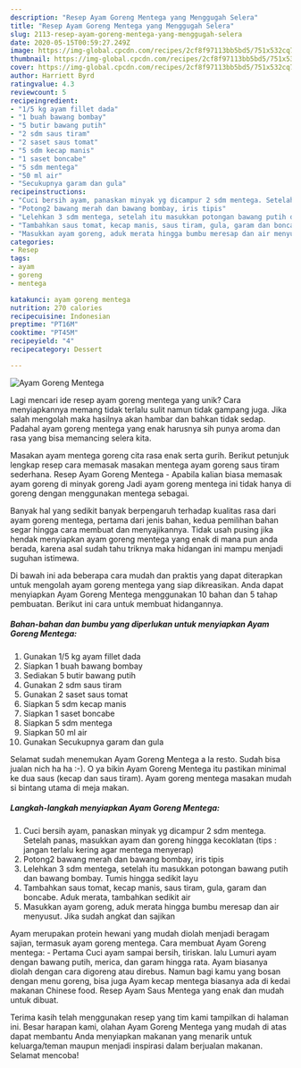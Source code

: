 ```yaml
---
description: "Resep Ayam Goreng Mentega yang Menggugah Selera"
title: "Resep Ayam Goreng Mentega yang Menggugah Selera"
slug: 2113-resep-ayam-goreng-mentega-yang-menggugah-selera
date: 2020-05-15T00:59:27.249Z
image: https://img-global.cpcdn.com/recipes/2cf8f97113bb5bd5/751x532cq70/ayam-goreng-mentega-foto-resep-utama.jpg
thumbnail: https://img-global.cpcdn.com/recipes/2cf8f97113bb5bd5/751x532cq70/ayam-goreng-mentega-foto-resep-utama.jpg
cover: https://img-global.cpcdn.com/recipes/2cf8f97113bb5bd5/751x532cq70/ayam-goreng-mentega-foto-resep-utama.jpg
author: Harriett Byrd
ratingvalue: 4.3
reviewcount: 5
recipeingredient:
- "1/5 kg ayam fillet dada"
- "1 buah bawang bombay"
- "5 butir bawang putih"
- "2 sdm saus tiram"
- "2 saset saus tomat"
- "5 sdm kecap manis"
- "1 saset boncabe"
- "5 sdm mentega"
- "50 ml air"
- "Secukupnya garam dan gula"
recipeinstructions:
- "Cuci bersih ayam, panaskan minyak yg dicampur 2 sdm mentega. Setelah panas, masukkan ayam dan goreng hingga kecoklatan (tips : jangan terlalu kering agar mentega menyerap)"
- "Potong2 bawang merah dan bawang bombay, iris tipis"
- "Lelehkan 3 sdm mentega, setelah itu masukkan potongan bawang putih dan bawang bombay. Tumis hingga sedikit layu"
- "Tambahkan saus tomat, kecap manis, saus tiram, gula, garam dan boncabe. Aduk merata, tambahkan sedikit air"
- "Masukkan ayam goreng, aduk merata hingga bumbu meresap dan air menyusut. Jika sudah angkat dan sajikan"
categories:
- Resep
tags:
- ayam
- goreng
- mentega

katakunci: ayam goreng mentega 
nutrition: 270 calories
recipecuisine: Indonesian
preptime: "PT16M"
cooktime: "PT45M"
recipeyield: "4"
recipecategory: Dessert

---
```



![Ayam Goreng Mentega](https://img-global.cpcdn.com/recipes/2cf8f97113bb5bd5/751x532cq70/ayam-goreng-mentega-foto-resep-utama.jpg)

Lagi mencari ide resep ayam goreng mentega yang unik? Cara menyiapkannya memang tidak terlalu sulit namun tidak gampang juga. Jika salah mengolah maka hasilnya akan hambar dan bahkan tidak sedap. Padahal ayam goreng mentega yang enak harusnya sih punya aroma dan rasa yang bisa memancing selera kita.

Masakan ayam mentega goreng cita rasa enak serta gurih. Berikut petunjuk lengkap resep cara memasak masakan mentega ayam goreng saus tiram sederhana. Resep Ayam Goreng Mentega - Apabila kalian biasa memasak ayam goreng di minyak goreng Jadi ayam goreng mentega ini tidak hanya di goreng dengan menggunakan mentega sebagai.

Banyak hal yang sedikit banyak berpengaruh terhadap kualitas rasa dari ayam goreng mentega, pertama dari jenis bahan, kedua pemilihan bahan segar hingga cara membuat dan menyajikannya. Tidak usah pusing jika hendak menyiapkan ayam goreng mentega yang enak di mana pun anda berada, karena asal sudah tahu triknya maka hidangan ini mampu menjadi suguhan istimewa.


Di bawah ini ada beberapa cara mudah dan praktis yang dapat diterapkan untuk mengolah ayam goreng mentega yang siap dikreasikan. Anda dapat menyiapkan Ayam Goreng Mentega menggunakan 10 bahan dan 5 tahap pembuatan. Berikut ini cara untuk membuat hidangannya.

<!--inarticleads1-->

##### Bahan-bahan dan bumbu yang diperlukan untuk menyiapkan Ayam Goreng Mentega:

1. Gunakan 1/5 kg ayam fillet dada
1. Siapkan 1 buah bawang bombay
1. Sediakan 5 butir bawang putih
1. Gunakan 2 sdm saus tiram
1. Gunakan 2 saset saus tomat
1. Siapkan 5 sdm kecap manis
1. Siapkan 1 saset boncabe
1. Siapkan 5 sdm mentega
1. Siapkan 50 ml air
1. Gunakan Secukupnya garam dan gula


Selamat sudah menemukan Ayam Goreng Mentega a la resto. Sudah bisa jualan nich ha ha :-). O ya bikin Ayam Goreng Mentega itu pastikan minimal ke dua saus (kecap dan saus tiram). Ayam goreng mentega masakan mudah si bintang utama di meja makan. 

<!--inarticleads2-->

##### Langkah-langkah menyiapkan Ayam Goreng Mentega:

1. Cuci bersih ayam, panaskan minyak yg dicampur 2 sdm mentega. Setelah panas, masukkan ayam dan goreng hingga kecoklatan (tips : jangan terlalu kering agar mentega menyerap)
1. Potong2 bawang merah dan bawang bombay, iris tipis
1. Lelehkan 3 sdm mentega, setelah itu masukkan potongan bawang putih dan bawang bombay. Tumis hingga sedikit layu
1. Tambahkan saus tomat, kecap manis, saus tiram, gula, garam dan boncabe. Aduk merata, tambahkan sedikit air
1. Masukkan ayam goreng, aduk merata hingga bumbu meresap dan air menyusut. Jika sudah angkat dan sajikan


Ayam merupakan protein hewani yang mudah diolah menjadi beragam sajian, termasuk ayam goreng mentega. Cara membuat Ayam Goreng mentega: - Pertama Cuci ayam sampai bersih, tiriskan. lalu Lumuri ayam dengan bawang putih, merica, dan garam hingga rata. Ayam biasanya diolah dengan cara digoreng atau direbus. Namun bagi kamu yang bosan dengan menu goreng, bisa juga Ayam kecap mentega biasanya ada di kedai makanan Chinese food. Resep Ayam Saus Mentega yang enak dan mudah untuk dibuat. 

Terima kasih telah menggunakan resep yang tim kami tampilkan di halaman ini. Besar harapan kami, olahan Ayam Goreng Mentega yang mudah di atas dapat membantu Anda menyiapkan makanan yang menarik untuk keluarga/teman maupun menjadi inspirasi dalam berjualan makanan. Selamat mencoba!
